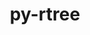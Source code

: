 ---
title: "py-rtree"
layout: cache
categories: [package, develop]
meta: {"versions": ["1.0.1"], "compilers": ["apple-clang@=14.0.0", "gcc@=11.3.0", "gcc@=11.4.0"], "oss": ["ubuntu22.04", "ventura"], "platforms": ["darwin", "linux"], "targets": ["aarch64", "x86_64_v3"], "stacks": ["ml-darwin-aarch64-mps", "ml-linux-x86_64-cpu", "ml-linux-x86_64-cuda", "root"], "num_specs": 12, "num_specs_by_stack": {"ml-darwin-aarch64-mps": 5, "root": 12, "ml-linux-x86_64-cuda": 7, "ml-linux-x86_64-cpu": 7}}
spec_details: [{"hash": "m25umxebwj5oaix3ckrjkb4pgjxt3ufc", "compiler": "apple-clang@=14.0.0", "versions": ["1.0.1"], "os": "ventura", "platform": "darwin", "target": "aarch64", "variants": ["build_system=python_pip"], "stacks": ["ml-darwin-aarch64-mps", "root"], "size": "-", "tarball": "https://binaries.spack.io/develop/build_cache/darwin-ventura-aarch64/apple-clang-14.0.0/py-rtree-1.0.1/darwin-ventura-aarch64-apple-clang-14.0.0-py-rtree-1.0.1-m25umxebwj5oaix3ckrjkb4pgjxt3ufc.spack"}, {"hash": "imxq5667eic2nyawqtpmcto77axnd5ji", "compiler": "apple-clang@=14.0.0", "versions": ["1.0.1"], "os": "ventura", "platform": "darwin", "target": "aarch64", "variants": ["build_system=python_pip"], "stacks": ["ml-darwin-aarch64-mps", "root"], "size": "-", "tarball": "https://binaries.spack.io/develop/build_cache/darwin-ventura-aarch64/apple-clang-14.0.0/py-rtree-1.0.1/darwin-ventura-aarch64-apple-clang-14.0.0-py-rtree-1.0.1-imxq5667eic2nyawqtpmcto77axnd5ji.spack"}, {"hash": "d4okz3gait5bhw32bnc4mfapkb73mk2j", "compiler": "apple-clang@=14.0.0", "versions": ["1.0.1"], "os": "ventura", "platform": "darwin", "target": "aarch64", "variants": ["build_system=python_pip"], "stacks": ["ml-darwin-aarch64-mps", "root"], "size": "-", "tarball": "https://binaries.spack.io/develop/build_cache/darwin-ventura-aarch64/apple-clang-14.0.0/py-rtree-1.0.1/darwin-ventura-aarch64-apple-clang-14.0.0-py-rtree-1.0.1-d4okz3gait5bhw32bnc4mfapkb73mk2j.spack"}, {"hash": "zkqiv3vtojikog4odkfb47rcew73466p", "compiler": "apple-clang@=14.0.0", "versions": ["1.0.1"], "os": "ventura", "platform": "darwin", "target": "aarch64", "variants": ["build_system=python_pip"], "stacks": ["ml-darwin-aarch64-mps", "root"], "size": "-", "tarball": "https://binaries.spack.io/develop/build_cache/darwin-ventura-aarch64/apple-clang-14.0.0/py-rtree-1.0.1/darwin-ventura-aarch64-apple-clang-14.0.0-py-rtree-1.0.1-zkqiv3vtojikog4odkfb47rcew73466p.spack"}, {"hash": "nxus7bdje7gdol7ahshm7tsiqfljije4", "compiler": "apple-clang@=14.0.0", "versions": ["1.0.1"], "os": "ventura", "platform": "darwin", "target": "aarch64", "variants": ["build_system=python_pip"], "stacks": ["ml-darwin-aarch64-mps", "root"], "size": "-", "tarball": "https://binaries.spack.io/develop/build_cache/darwin-ventura-aarch64/apple-clang-14.0.0/py-rtree-1.0.1/darwin-ventura-aarch64-apple-clang-14.0.0-py-rtree-1.0.1-nxus7bdje7gdol7ahshm7tsiqfljije4.spack"}, {"hash": "f6jvgplb4q756wizijmofo67fy4argdg", "compiler": "gcc@=11.3.0", "versions": ["1.0.1"], "os": "ubuntu22.04", "platform": "linux", "target": "x86_64_v3", "variants": ["build_system=python_pip"], "stacks": ["ml-linux-x86_64-cuda", "ml-linux-x86_64-cpu", "root"], "size": "-", "tarball": "https://binaries.spack.io/develop/build_cache/linux-ubuntu22.04-x86_64_v3/gcc-11.3.0/py-rtree-1.0.1/linux-ubuntu22.04-x86_64_v3-gcc-11.3.0-py-rtree-1.0.1-f6jvgplb4q756wizijmofo67fy4argdg.spack"}, {"hash": "ll6fxomvmv5jvdqmxqpefdjpf5zbkztn", "compiler": "gcc@=11.3.0", "versions": ["1.0.1"], "os": "ubuntu22.04", "platform": "linux", "target": "x86_64_v3", "variants": ["build_system=python_pip"], "stacks": ["ml-linux-x86_64-cuda", "ml-linux-x86_64-cpu", "root"], "size": "-", "tarball": "https://binaries.spack.io/develop/build_cache/linux-ubuntu22.04-x86_64_v3/gcc-11.3.0/py-rtree-1.0.1/linux-ubuntu22.04-x86_64_v3-gcc-11.3.0-py-rtree-1.0.1-ll6fxomvmv5jvdqmxqpefdjpf5zbkztn.spack"}, {"hash": "nittpoyozzyhcvemdkjy7odskaotmv73", "compiler": "gcc@=11.3.0", "versions": ["1.0.1"], "os": "ubuntu22.04", "platform": "linux", "target": "x86_64_v3", "variants": ["build_system=python_pip"], "stacks": ["ml-linux-x86_64-cuda", "ml-linux-x86_64-cpu", "root"], "size": "-", "tarball": "https://binaries.spack.io/develop/build_cache/linux-ubuntu22.04-x86_64_v3/gcc-11.3.0/py-rtree-1.0.1/linux-ubuntu22.04-x86_64_v3-gcc-11.3.0-py-rtree-1.0.1-nittpoyozzyhcvemdkjy7odskaotmv73.spack"}, {"hash": "fde7n67oha2sc3rl64noocvij6qteg52", "compiler": "gcc@=11.3.0", "versions": ["1.0.1"], "os": "ubuntu22.04", "platform": "linux", "target": "x86_64_v3", "variants": ["build_system=python_pip"], "stacks": ["ml-linux-x86_64-cuda", "ml-linux-x86_64-cpu", "root"], "size": "-", "tarball": "https://binaries.spack.io/develop/build_cache/linux-ubuntu22.04-x86_64_v3/gcc-11.3.0/py-rtree-1.0.1/linux-ubuntu22.04-x86_64_v3-gcc-11.3.0-py-rtree-1.0.1-fde7n67oha2sc3rl64noocvij6qteg52.spack"}, {"hash": "qzxt45scj7bidhaaicv7nsdy6deuob5b", "compiler": "gcc@=11.3.0", "versions": ["1.0.1"], "os": "ubuntu22.04", "platform": "linux", "target": "x86_64_v3", "variants": ["build_system=python_pip"], "stacks": ["ml-linux-x86_64-cuda", "ml-linux-x86_64-cpu", "root"], "size": "-", "tarball": "https://binaries.spack.io/develop/build_cache/linux-ubuntu22.04-x86_64_v3/gcc-11.3.0/py-rtree-1.0.1/linux-ubuntu22.04-x86_64_v3-gcc-11.3.0-py-rtree-1.0.1-qzxt45scj7bidhaaicv7nsdy6deuob5b.spack"}, {"hash": "o37yj5xlht6qgjh6nmagmhwryfaohlvk", "compiler": "gcc@=11.3.0", "versions": ["1.0.1"], "os": "ubuntu22.04", "platform": "linux", "target": "x86_64_v3", "variants": ["build_system=python_pip"], "stacks": ["ml-linux-x86_64-cuda", "ml-linux-x86_64-cpu", "root"], "size": "-", "tarball": "https://binaries.spack.io/develop/build_cache/linux-ubuntu22.04-x86_64_v3/gcc-11.3.0/py-rtree-1.0.1/linux-ubuntu22.04-x86_64_v3-gcc-11.3.0-py-rtree-1.0.1-o37yj5xlht6qgjh6nmagmhwryfaohlvk.spack"}, {"hash": "ouhapg5i6xasjj64c3u7uofefmnlnovs", "compiler": "gcc@=11.4.0", "versions": ["1.0.1"], "os": "ubuntu22.04", "platform": "linux", "target": "x86_64_v3", "variants": ["build_system=python_pip"], "stacks": ["ml-linux-x86_64-cuda", "ml-linux-x86_64-cpu", "root"], "size": "-", "tarball": "https://binaries.spack.io/develop/build_cache/linux-ubuntu22.04-x86_64_v3/gcc-11.4.0/py-rtree-1.0.1/linux-ubuntu22.04-x86_64_v3-gcc-11.4.0-py-rtree-1.0.1-ouhapg5i6xasjj64c3u7uofefmnlnovs.spack"}]
---